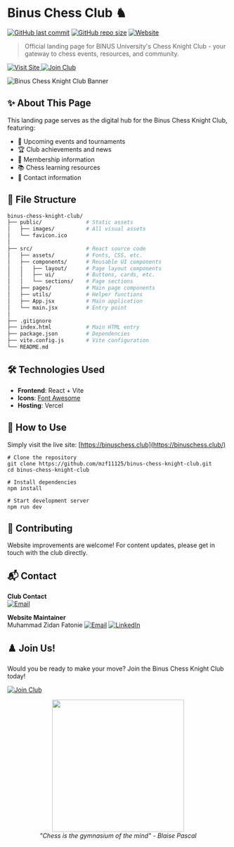 # Binus Chess Club ♞

[![GitHub last commit](https://img.shields.io/github/last-commit/mzf11125/binus-chess-knight-club?style=flat-square)](https://github.com/mzf11125/binus-chess-knight-club/commits/main)
[![GitHub repo size](https://img.shields.io/github/repo-size/mzf11125/binus-chess-knight-club?style=flat-square)](https://github.com/mzf11125/binus-chess-knight-club)
[![Website](https://img.shields.io/badge/Visit_Landing_Page-4285F4?style=flat-square&logo=google-chrome&logoColor=white)](https://mzf11125.github.io/binus-chess-knight-club/)

> Official landing page for BINUS University's Chess Knight Club - your gateway to chess events, resources, and community.

<a href="https://mzf11125.github.io/binus-chess-knight-club/">
  <img src="https://img.shields.io/badge/Visit_Site-4285F4?style=for-the-badge&logo=google-chrome&logoColor=white" alt="Visit Site">
</a>
<a href="#join-us">
  <img src="https://img.shields.io/badge/Join_Club-blueviolet?style=for-the-badge&logo=chess-knight&logoColor=white" alt="Join Club">
</a>

![Binus Chess Knight Club Banner](img/banner.png)

## ✨ About This Page

This landing page serves as the digital hub for the Binus Chess Knight Club, featuring:

- 📢 Upcoming events and tournaments
- 🏆 Club achievements and news
- 👥 Membership information
- 📚 Chess learning resources
- 📍 Contact information

## 🧩 File Structure

```bash
binus-chess-knight-club/
├── public/              # Static assets
│   ├── images/          # All visual assets
│   └── favicon.ico
│
├── src/                 # React source code
│   ├── assets/          # Fonts, CSS, etc.
│   ├── components/      # Reusable UI components
│   │   ├── layout/      # Page layout components
│   │   ├── ui/          # Buttons, cards, etc.
│   │   └── sections/    # Page sections
│   ├── pages/           # Main page components
│   ├── utils/           # Helper functions
│   ├── App.jsx          # Main application
│   └── main.jsx         # Entry point
│
├── .gitignore
├── index.html           # Main HTML entry
├── package.json         # Dependencies
├── vite.config.js       # Vite configuration
└── README.md
```

## 🛠️ Technologies Used

- **Frontend**: React + Vite
- **Icons**: [Font Awesome](https://fontawesome.com/)
- **Hosting**: Vercel

## 🚀 How to Use

Simply visit the live site:
[https://binuschess.club](https://binuschess.club/)

```
# Clone the repository
git clone https://github.com/mzf11125/binus-chess-knight-club.git
cd binus-chess-knight-club

# Install dependencies
npm install

# Start development server
npm run dev
```

## 🤝 Contributing

Website improvements are welcome! For content updates, please get in touch with the club directly.

## 📬 Contact

**Club Contact**  
[![Email](https://img.shields.io/badge/Email-chess.club@binus.edu-blue?logo=gmail)](mailto:binuschessclub@gmail.com)

**Website Maintainer**  
Muhammad Zidan Fatonie 
[![Email](https://img.shields.io/badge/Email-zulfikar.fauzan@binus.ac.id-blue?logo=gmail)](mailto:muhammad.fatonie@binus.ac.id)
[![LinkedIn](https://img.shields.io/badge/LinkedIn-Connect-blue?logo=linkedin)](https://www.linkedin.com/in/mzidanfatonie/)

## ♟️ Join Us!

Would you be ready to make your move? Join the Binus Chess Knight Club today!

[![Join Club](https://img.shields.io/badge/Join_Club-Apply_Now-blueviolet?style=for-the-badge&logo=chess)]([https://forms.gle/examplelink](https://docs.google.com/forms/d/e/1FAIpQLSedmsFPyJ-sg19VR41Z4FWj1N1VVsYLPoGy49DDdui9AE8gkA/viewform))

<p align="center">
  <img src="https://media3.giphy.com/media/v1.Y2lkPTc5MGI3NjExaWNrZzJqZWNrZWRuZno2NG9naTFkbHJ4emM0ZjF0Y3drZTV4d3BqcyZlcD12MV9pbnRlcm5hbF9naWZfYnlfaWQmY3Q9Zw/32dfpYx8kBX1bXSEu8/giphy.gif" width="300"> <br>
  <em>"Chess is the gymnasium of the mind" - Blaise Pascal</em>
</p>
